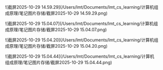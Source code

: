 ![截屏2025-10-29 14.59.29](/Users/lmt/Documents/lmt_cs_learning/计算机组成原理/笔记图片存储/截屏2025-10-29 14.59.29.png)

![截屏2025-10-29 15.04.07](/Users/lmt/Documents/lmt_cs_learning/计算机组成原理/笔记图片存储/截屏2025-10-29 15.04.07.png)

![截屏2025-10-29 15.04.20](/Users/lmt/Documents/lmt_cs_learning/计算机组成原理/笔记图片存储/截屏2025-10-29 15.04.20.png)

![截屏2025-10-29 15.04.44](/Users/lmt/Documents/lmt_cs_learning/计算机组成原理/笔记图片存储/截屏2025-10-29 15.04.44.png)